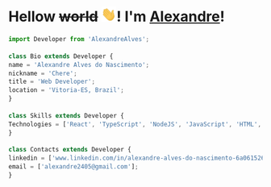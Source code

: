 # Hellow ~~world~~ <img src="https://raw.githubusercontent.com/parth-27/parth-27/master/Hi.gif" width="30px">! I'm [Alexandre]([https://www.linkedin.com/in/alexandre-alves-do-nascimento-6a0615269/])!

```javascript
import Developer from 'AlexandreAlves';

class Bio extends Developer {
name = 'Alexandre Alves do Nascimento';
nickname = 'Chere';
title = 'Web Developer';
location = 'Vitoria-ES, Brazil';
}

class Skills extends Developer {
Technologies = ['React', 'TypeScript', 'NodeJS', 'JavaScript', 'HTML', 'CSS' ]
}

class Contacts extends Developer {
linkedin = ['www.linkedin.com/in/alexandre-alves-do-nascimento-6a0615269/'];
email = ['alexandre2405@gmail.com'];
}
```

